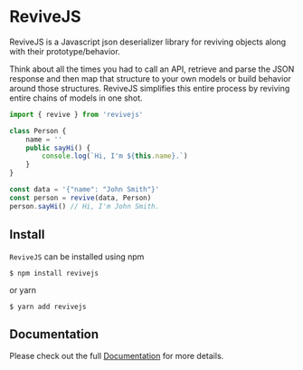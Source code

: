 # ReviveJS

ReviveJS is a Javascript json deserializer library for reviving objects along with their prototype/behavior.

Think about all the times you had to call an API, retrieve and parse the JSON response and then map that structure to your own models or build behavior around those structures.
ReviveJS simplifies this entire process by reviving entire chains of models in one shot.

```typescript
import { revive } from 'revivejs'

class Person {
    name = ''
    public sayHi() {
        console.log(`Hi, I'm ${this.name}.`)
    }
}

const data = '{"name": "John Smith"}'
const person = revive(data, Person)
person.sayHi() // Hi, I'm John Smith.
```

## Install

`ReviveJS` can be installed using npm
```shell
$ npm install revivejs
```

or yarn
```shell
$ yarn add revivejs
```

## Documentation

Please check out the full [Documentation](https://mflorin.gitbook.io/revivejs/) for more details.
